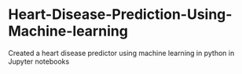 # Heart-Disease-Prediction-Using-Machine-learning
Created a heart disease predictor using machine learning in python in Jupyter notebooks
